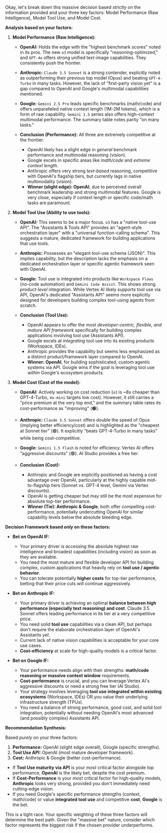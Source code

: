 Okay, let's break down this massive decision based *strictly* on the information provided and your three key factors: Model Performance (Raw Intelligence), Model Tool Use, and Model Cost.

**Analysis based on your factors:**

1.  **Model Performance (Raw Intelligence):**
    *   **OpenAI:** Holds the edge with the "highest benchmark scores" noted in its pros. The new `o3` model is specifically "reasoning-optimized," and `GPT-4o` offers strong unified text-image capabilities. They consistently push the frontier.
    *   **Anthropic:** `Claude 3.5 Sonnet` is a strong contender, explicitly noted as outperforming their previous top model (Opus) and beating `GPT-4-Turbo` in many tasks. However, the lack of "first-party vision yet" is a gap compared to OpenAI and Google's multimodal capabilities mentioned.
    *   **Google:** `Gemini 2.5 Pro` leads specific benchmarks (math/code) and offers unparalleled native context length (1M-2M tokens), which is a form of raw capability. `Gemini 1.5` series also offers high-context multimodal performance. The summary table notes parity "on many tasks."

    *   **Conclusion (Performance):** All three are extremely competitive at the frontier.
        *   OpenAI likely has a slight edge in *general* benchmark performance and multimodal reasoning (vision).
        *   Google excels in specific areas like *math/code* and *extreme context length*.
        *   Anthropic offers very strong *text-based* reasoning, competitive with OpenAI's flagship tiers, but currently lags in native multimodality (vision).
        *   **Winner (slight edge): OpenAI**, due to perceived overall benchmark leadership and strong multimodal features. Google is very close, especially if context length or specific code/math tasks are paramount.

2.  **Model Tool Use (Ability to use tools):**
    *   **OpenAI:** This seems to be a major focus. `o3` has a "native tool-use API". The "Assistants & Tools API" provides an "agent-style orchestration layer" with a "universal function-calling schema". This suggests a mature, dedicated framework for building applications that use tools.
    *   **Anthropic:** Possesses an "elegant tool-use schema (JSON)". This implies capability, but the description lacks the emphasis on a dedicated orchestration layer or specific agentic framework seen with OpenAI.
    *   **Google:** Tool use is integrated into products like `Workspace Flows` (no-code automation) and `Gemini Code Assist`. This shows strong *product-level* integration. While Vertex AI likely supports tool use via API, OpenAI's dedicated "Assistants API" seems more explicitly designed for developers building complex tool-using agents from scratch.

    *   **Conclusion (Tool Use):**
        *   OpenAI appears to offer the most *developer-centric, flexible, and mature API framework* specifically for building complex applications involving tool use (Assistants API).
        *   Google excels at *integrating* tool use into its existing products (Workspace, IDEs).
        *   Anthropic provides the capability but seems less emphasized as a distinct product/framework layer compared to OpenAI.
        *   **Winner: OpenAI**, for building sophisticated, custom agentic systems via API. Google wins if the goal is leveraging tool use *within* Google's ecosystem products.

3.  **Model Cost (Cost of the model):**
    *   **OpenAI:** Actively working on cost reduction (`o3` is ~8x cheaper than GPT-4-Turbo, `4o-mini` targets low cost). However, it still carries a "price premium at the very top end," and the summary table rates its cost-performance as "improving" (🟠).
    *   **Anthropic:** `Claude 3.5 Sonnet` offers double the speed of Opus (implying better efficiency/cost) and is highlighted as the "cheapest at Sonnet tier" (🟢). It explicitly "beats GPT-4-Turbo in many tasks" while being cost-competitive.
    *   **Google:** `Gemini 1.5 Flash` is noted for efficiency. Vertex AI offers "aggressive discounts" (🟢). AI Studio provides a free tier.

    *   **Conclusion (Cost):**
        *   Anthropic and Google are explicitly positioned as having a cost advantage over OpenAI, particularly at the highly capable mid-to-flagship tiers (Sonnet vs. GPT-4 level, Gemini via Vertex discounts).
        *   OpenAI is getting cheaper but may still be the most expensive for absolute top-tier performance.
        *   **Winner (Tie): Anthropic & Google**, both offer compelling cost-performance, potentially undercutting OpenAI for similar capability levels below the absolute bleeding edge.

**Decision Framework based *only* on these factors:**

*   **Bet on OpenAI IF:**
    *   Your primary driver is accessing the absolute highest raw intelligence and broadest capabilities (including vision) as soon as they are available.
    *   You need the most mature and flexible developer API for building complex, custom applications that heavily rely on **tool use / agentic behavior**.
    *   You can tolerate potentially **higher costs** for top-tier performance, betting that their price cuts will continue aggressively.

*   **Bet on Anthropic IF:**
    *   Your primary driver is achieving an optimal **balance between high performance (especially text reasoning) and cost**. Claude 3.5 Sonnet offers leading performance in its tier at a very competitive price.
    *   You need solid **tool use** capabilities via a clean API, but perhaps don't require the elaborate orchestration layer of OpenAI's Assistants *yet*.
    *   Current lack of native vision capabilities is acceptable for your core use cases.
    *   **Cost-efficiency** at scale for high-quality models is a critical factor.

*   **Bet on Google IF:**
    *   Your performance needs align with their strengths: **math/code reasoning or massive context window** requirements.
    *   **Cost-performance** is crucial, and you can leverage Vertex AI's aggressive discounts or need a strong free tier (AI Studio).
    *   Your strategy involves leveraging **tool use integrated within existing ecosystems** (Workspace, IDEs) OR you value their underlying infrastructure strength (TPUs).
    *   You need a balance of strong performance, good cost, and solid tool integration, potentially without needing OpenAI's most advanced (and possibly complex) Assistants API.

**Recommendation Synthesis:**

Based *purely* on your three factors:

1.  **Performance:** OpenAI (slight edge overall), Google (specific strengths).
2.  **Tool Use API:** OpenAI (most mature developer framework).
3.  **Cost:** Anthropic & Google (better cost-performance).

*   If **Tool Use maturity via API** is your *most* critical factor alongside top performance, **OpenAI** is the likely bet, despite the cost premium.
*   If **Cost-Performance** is your *most* critical factor for high-quality models, **Anthropic** looks very strong, provided you don't immediately need cutting-edge vision.
*   If you need Google's specific performance strengths (context, math/code) or value **integrated tool use** and competitive **cost**, **Google** is the bet.

This is a tight race. Your specific weighting of these three factors will determine the best path. Given the "massive bet" nature, consider which factor represents the biggest *risk* if the chosen provider underperforms.